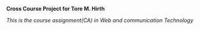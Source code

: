 **Cross Course Project for Tore M. Hirth**

*This is the course assignment(CA) in Web and communication Technology*
